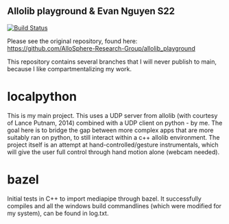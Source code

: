 ## Allolib playground & Evan Nguyen S22
[![Build Status](https://travis-ci.org/AlloSphere-Research-Group/allolib_playground.svg?branch=master)](https://travis-ci.org/AlloSphere-Research-Group/allolib_playground)

Please see the original repository, found here: https://github.com/AlloSphere-Research-Group/allolib_playground

This repository contains several branches that I will never publish to main, because I like compartmentalizing my work.
# localpython 
This is my main project. This uses a UDP server from allolib (with courtesy of Lance Putnam, 2014) combined with a UDP client on python - by me. The goal here is to bridge the gap between more complex apps that are more suitably ran on python, to still interact within a c++ allolib environment. The project itself is an attempt at hand-controlled/gesture instrumentals, which will give the user full control through hand motion alone (webcam needed).

# bazel 
Initial tests in C++ to import mediapipe through bazel. It successfully compiles and all the windows build commandlines (which were modified for my system), can be found in log.txt.

